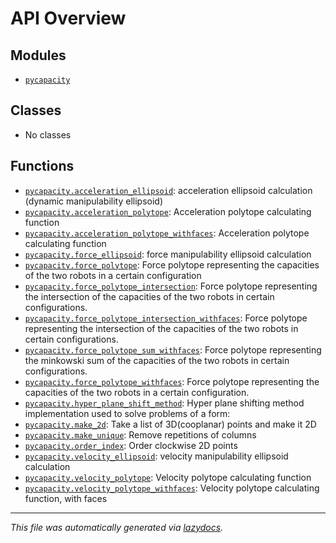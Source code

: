 <!-- markdownlint-disable -->

# API Overview

## Modules

- [`pycapacity`](./pycapacity.md#module-pycapacity)

## Classes

- No classes

## Functions

- [`pycapacity.acceleration_ellipsoid`](./pycapacity.md#function-acceleration_ellipsoid): acceleration ellipsoid calculation (dynamic manipulability ellipsoid)
- [`pycapacity.acceleration_polytope`](./pycapacity.md#function-acceleration_polytope): Acceleration polytope calculating function
- [`pycapacity.acceleration_polytope_withfaces`](./pycapacity.md#function-acceleration_polytope_withfaces): Acceleration polytope calculating function
- [`pycapacity.force_ellipsoid`](./pycapacity.md#function-force_ellipsoid): force manipulability ellipsoid calculation
- [`pycapacity.force_polytope`](./pycapacity.md#function-force_polytope): Force polytope representing the capacities of the two robots in a certain configuration
- [`pycapacity.force_polytope_intersection`](./pycapacity.md#function-force_polytope_intersection): Force polytope representing the intersection of the capacities of the two robots in certain configurations.
- [`pycapacity.force_polytope_intersection_withfaces`](./pycapacity.md#function-force_polytope_intersection_withfaces): Force polytope representing the intersection of the capacities of the two robots in certain configurations.
- [`pycapacity.force_polytope_sum_withfaces`](./pycapacity.md#function-force_polytope_sum_withfaces): Force polytope representing the minkowski sum of the capacities of the two robots in certain configurations.
- [`pycapacity.force_polytope_withfaces`](./pycapacity.md#function-force_polytope_withfaces): Force polytope representing the capacities of the two robots in a certain configuration.
- [`pycapacity.hyper_plane_shift_method`](./pycapacity.md#function-hyper_plane_shift_method): Hyper plane shifting method implementation used to solve problems of a form:
- [`pycapacity.make_2d`](./pycapacity.md#function-make_2d): Take a list of 3D(cooplanar) points and make it 2D
- [`pycapacity.make_unique`](./pycapacity.md#function-make_unique): Remove repetitions of columns
- [`pycapacity.order_index`](./pycapacity.md#function-order_index): Order clockwise 2D points
- [`pycapacity.velocity_ellipsoid`](./pycapacity.md#function-velocity_ellipsoid): velocity manipulability ellipsoid calculation
- [`pycapacity.velocity_polytope`](./pycapacity.md#function-velocity_polytope): Velocity polytope calculating function
- [`pycapacity.velocity_polytope_withfaces`](./pycapacity.md#function-velocity_polytope_withfaces): Velocity polytope calculating function, with faces


---

_This file was automatically generated via [lazydocs](https://github.com/ml-tooling/lazydocs)._
